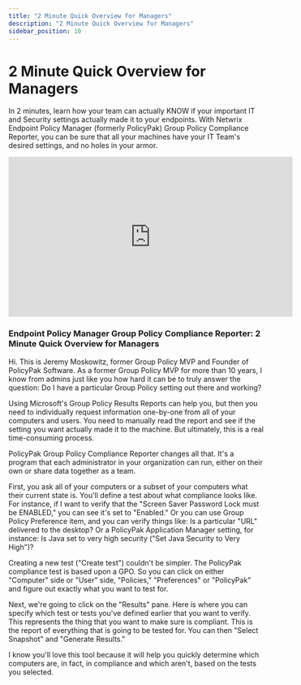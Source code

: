 ```yaml
---
title: "2 Minute Quick Overview for Managers"
description: "2 Minute Quick Overview for Managers"
sidebar_position: 10
---
```

# 2 Minute Quick Overview for Managers

In 2 minutes, learn how your team can actually KNOW if your important IT and Security settings
actually made it to your endpoints. With Netwrix Endpoint Policy Manager (formerly PolicyPak) Group
Policy Compliance Reporter, you can be sure that all your machines have your IT Team's desired
settings, and no holes in your armor.

<iframe width="560" height="315" src="https://www.youtube.com/embed/gG3s9yEYfVc" title="Endpoint Policy Manager Group Policy Compliance Reporter: 2 Minute Quick Overview for Managers" frameborder="0" allow="accelerometer; autoplay; clipboard-write; encrypted-media; gyroscope; picture-in-picture; web-share" allowfullscreen="1"></iframe>

### Endpoint Policy Manager Group Policy Compliance Reporter: 2 Minute Quick Overview for Managers

Hi. This is Jeremy Moskowitz, former Group Policy MVP and Founder of PolicyPak Software. As a former
Group Policy MVP for more than 10 years, I know from admins just like you how hard it can be to
truly answer the question: Do I have a particular Group Policy setting out there and working?

Using Microsoft's Group Policy Results Reports can help you, but then you need to individually
request information one-by-one from all of your computers and users. You need to manually read the
report and see if the setting you want actually made it to the machine. But ultimately, this is a
real time-consuming process.

PolicyPak Group Policy Compliance Reporter changes all that. It's a program that each administrator
in your organization can run, either on their own or share data together as a team.

First, you ask all of your computers or a subset of your computers what their current state is.
You'll define a test about what compliance looks like. For instance, if I want to verify that the
"Screen Saver Password Lock must be ENABLED," you can see it's set to "Enabled." Or you can use
Group Policy Preference item, and you can verify things like: Is a particular "URL" delivered to the
desktop? Or a PolicyPak Application Manager setting, for instance: Is Java set to very high security
("Set Java Security to Very High")?

Creating a new test ("Create test") couldn't be simpler. The PolicyPak compliance test is based upon
a GPO. So you can click on either "Computer" side or "User" side, "Policies," "Preferences" or
"PolicyPak" and figure out exactly what you want to test for.

Next, we're going to click on the "Results" pane. Here is where you can specify which test or tests
you've defined earlier that you want to verify. This represents the thing that you want to make sure
is compliant. This is the report of everything that is going to be tested for. You can then "Select
Snapshot" and "Generate Results."

I know you'll love this tool because it will help you quickly determine which computers are, in
fact, in compliance and which aren't, based on the tests you selected.
